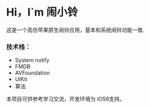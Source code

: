 # Hi，I`m 闹小铃

这是一个高仿苹果原生闹铃应用，基本和系统闹铃功能一致.

### 技术栈：

- System notify
- FMDB
- AVFoundation
- UIKit
- 算法

本项目可供参考学习交流，开发环境为 iOS9支持。


